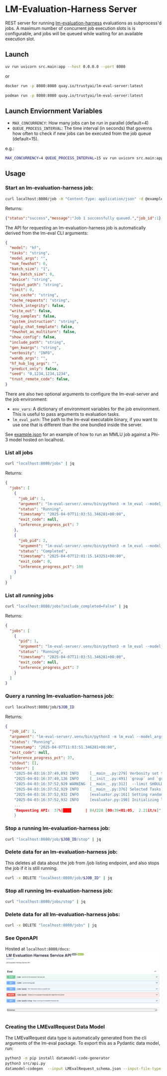 # LM-Evaluation-Harness Server
REST server for running [lm-evaluation-harness](https://github.com/EleutherAI/lm-evaluation-harness/blob/main/lm_eval/__main__.py) evaluations as subprocess'd jobs. A maximum number of 
concurrent job execution slots is is configurable, and jobs will be queued while waiting for an available execution slot. 

## Launch
```bash
uv run uvicorn src.main:app --host 0.0.0.0 --port 8080
```
or
```bash
docker run -p 8080:8080 quay.io/trustyai/lm-eval-server:latest
```
```bash
podman run -p 8080:8080 quay.io/trustyai/lm-eval-server:latest
```

## Launch Enviornment Variables
* `MAX_CONCURRENCY`: How many jobs can be run in parallel (default=4)
* `QUEUE_PROCESS_INTERVAL`: The time interval (in seconds) that governs how often to check if new jobs can be executed from the job queue (default=15).

e.g.:
```bash
MAX_CONCURRENCY=4 QUEUE_PROCESS_INTERVAL=15 uv run uvicorn src.main:app --host 0.0.0.0 --port 8080
```

## Usage
### Start an lm-evaluation-harness job:
```bash
curl localhost:8080/job -H "Content-Type: application/json" -d @example.json
```
Returns:
```json
{"status":"success","message":"Job 1 successfully queued.","job_id":1}
```

The API for requesting an lm-evaluation-harness job is automatically derived from the lm-eval CLI arguments:
```json
{
  "model": "hf",
  "tasks": "string",
  "model_args": "",
  "num_fewshot": 0,
  "batch_size": "1",
  "max_batch_size": 0,
  "device": "string",
  "output_path": "string",
  "limit": 0,
  "use_cache": "string",
  "cache_requests": "string",
  "check_integrity": false,
  "write_out": false,
  "log_samples": false,
  "system_instruction": "string",
  "apply_chat_template": false,
  "fewshot_as_multiturn": false,
  "show_config": false,
  "include_path": "string",
  "gen_kwargs": "string",
  "verbosity": "INFO",
  "wandb_args": "",
  "hf_hub_log_args": "",
  "predict_only": false,
  "seed": "0,1234,1234,1234",
  "trust_remote_code": false,
}
```
There are also two optional arguments to configure the lm-eval-server and the job environment:
* `env_vars`: A dictionary of environment variables for the job environment. This is useful to pass arguments to evaluation tasks.
* `lm_eval_path`: The path to the lm-eval executable binary, if you want to use one that is different than the one bundled inside the server.



See [example.json](example.json) for an example of how to run an MMLU job against a Phi-3 model hosted on localhost.

### List all jobs
```bash
curl "localhost:8080/jobs" | jq
```

Returns:
```json
{
  "jobs": [
    {
      "job_id": 1,
      "argument": "lm-eval-server/.venv/bin/python3 -m lm_eval --model_args model=phi3,base_url=http://localhost:8081/v1/completions,num_concurrent=1,max_retries=3,tokenized_requests=False,tokenizer=microsoft/Phi-3-mini-4k-instruct --limit 1.0 --model local-completions --tasks mmlu",
      "status": "Running",
      "timestamp": "2025-04-07T11:03:51.346281+00:00",
      "exit_code": null,
      "inference_progress_pct": 7
    },
    {
      "job_pid": 2,
      "argument": "lm-eval-server/.venv/bin/python3 -m lm_eval --model_args model=phi3,base_url=http://localhost:8081/v1/completions,num_concurrent=1,max_retries=3,tokenized_requests=False,tokenizer=microsoft/Phi-3-mini-4k-instruct --limit 1.0 --model local-completions --tasks mmlu",
      "status": "Completed",
      "timestamp": "2025-04-07T12:01:15.143251+00:00",
      "exit_code": 0,
      "inference_progress_pct": 100
    }
  ]
}
```
### List all *running* jobs
```bash
curl "localhost:8080/jobs?include_completed=False" | jq
```
Returns:
```json
{
  "jobs": [
    {
      "pid": 1,
      "argument": "lm-eval-server/.venv/bin/python3 -m lm_eval --model_args model=phi3,base_url=http://localhost:8081/v1/completions,num_concurrent=1,max_retries=3,tokenized_requests=False,tokenizer=microsoft/Phi-3-mini-4k-instruct --limit 1.0 --model local-completions --tasks mmlu",
      "status": "Running",
      "timestamp": "2025-04-07T11:03:51.346281+00:00",
      "exit_code": null,
      "inference_progress_pct": 7
    }
  ]
}
```


### Query a running lm-evaluation-harness job:
```bash
curl localhost:8080/job/$JOB_ID
```
Returns:
```json
{
  "job_id": 1,
  "argument": "lm-eval-server/.venv/bin/python3 -m lm_eval --model_args model=phi3,base_url=http://localhost:8081/v1/completions,num_concurrent=1,max_retries=3,tokenized_requests=False,tokenizer=microsoft/Phi-3-mini-4k-instruct --limit 1.0 --model local-completions --tasks mmlu",
  "status": "Running",
  "timestamp": "2025-04-07T11:03:51.346281+00:00",
  "exit_code": null,
  "inference_progress_pct": 37,
  "stdout": [],
  "stderr": [
    "2025-04-03:16:37:49,093 INFO     [__main__.py:279] Verbosity set to INFO\n",
    "2025-04-03:16:37:49,136 INFO     [__init__.py:491] `group` and `group_alias` keys in TaskConfigs are deprecated and will be removed in v0.4.5 of lm_eval. The new `tag` field will be used to allow for a shortcut to a group of tasks one does not wish to aggregate metrics across. `group`s which aggregate across subtasks must be only defined in a separate group config file, which will be the official way to create groups that support cross-task aggregation as in `mmlu`. Please see the v0.4.4 patch notes and our documentation: https://github.com/EleutherAI/lm-evaluation-harness/blob/main/docs/new_task_guide.md#advanced-group-configs for more information.\n",
    "2025-04-03:16:37:52,929 WARNING  [__main__.py:312]  --limit SHOULD ONLY BE USED FOR TESTING.REAL METRICS SHOULD NOT BE COMPUTED USING LIMIT.\n",
    "2025-04-03:16:37:52,929 INFO     [__main__.py:376] Selected Tasks: ['mmlu']\n",
    "2025-04-03:16:37:52,932 INFO     [evaluator.py:161] Setting random seed to 0 | Setting numpy seed to 1234 | Setting torch manual seed to 1234\n",
    "2025-04-03:16:37:52,932 INFO     [evaluator.py:198] Initializing local-completions model, with arguments: {'model': 'phi3', 'base_url': 'http:
    ...
    "Requesting API:  37%|███▋      | 84/228 [00:39<01:05,  2.21it/s]"
    }
```

### Stop a running lm-evaluation-harness job:
```bash
curl "localhost:8080/job/$JOB_ID/stop" | jq
```

### Delete data for an lm-evaluation-harness job:
This deletes all data about the job from /job listing endpoint, and also stops the job if it is still running.
```bash
curl -x DELETE "localhost:8080/job/$JOB_ID" | jq
```

### Stop all running lm-evaluation-harness job:
```bash
curl "localhost:8080/jobs/stop" | jq
```

### Delete data for all lm-evaluation-harness jobs:
```bash
curl -x DELETE "localhost:8080/jobs" | jq
```

### See OpenAPI
Hosted at `localhost:8080/docs`:
![imgs/openapi.png](imgs/openapi.png)


### Creating the LMEvalRequest Data Model
The LMEvalRequest data type is automatically generated from the cli arguments of the lm-eval package. To export this as 
a Pydantic data model, run:
```bash
python3 -m pip install datamodel-code-generator
python3 src/api.py
datamodel-codegen  --input LMEvalRequest_schema.json --input-file-type jsonschema --output model.py
```
